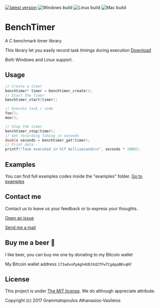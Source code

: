 [![latest version](https://img.shields.io/badge/latest%20version-v0.2-green.svg?style=flat-square)](https://github.com/GramThanos/BenchTimer/releases/latest)
![Windows build](https://img.shields.io/badge/window%20build-pass-blue.svg?style=flat-square)
![Linux build](https://img.shields.io/badge/linux%20build-pass-blue.svg?style=flat-square)
![Mac build](https://img.shields.io/badge/mac%20build-not--available-red.svg?style=flat-square)

# BenchTimer
A C benchmark timer library

This library let you easily record task timings during execution [Download](https://github.com/GramThanos/BenchTimer/releases)

Both Windows and Linux support.

## Usage
```C
// Create a timer
benchtimer* timer = benchtimer_create();
// Start the timer
benchtimer_start(timer);

// Execute task / code
foo();
moo();

// Stop the timer
benchtimer_stop(timer);
// Get recording timing in seconds
double seconds = benchtimer_get(timer);
// Print data
printf("Task executed in %lf milliseconds\n", seconds * 1000);
```

## Examples
You can find full examples codes inside the "examples" folder.
[Go to examples](https://github.com/GramThanos/BenchTimer/tree/master/examples)

## Contact me

Contact us to leave us your feedback or to express your thoughts.

[Open an issue](https://github.com/GramThanos/BenchTimer/issues)

[Send me a mail](mailto:agrammatopoulos@isc.tuc.gr)



## Buy me a beer :beer:

I like beer, you can buy me one by donating to my Bitcoin wallet

My Bitcoin wallet address `173advnPpAgh4UDJXd2TFwTCgAppBKvqKF`



## License

This project is under [The MIT license](https://opensource.org/licenses/MIT).
We do although appreciate attribute.

Copyright (c) 2017 Grammatopoulos Athanasios-Vasileios
